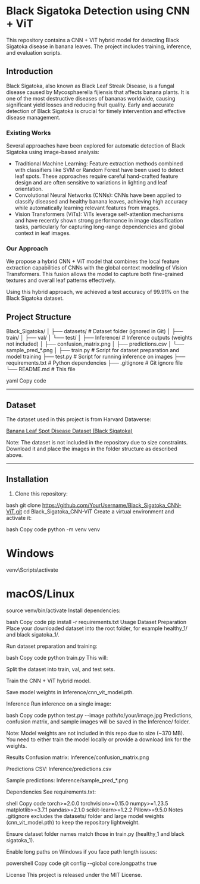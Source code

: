 # Black Sigatoka Detection using CNN + ViT

This repository contains a CNN + ViT hybrid model for detecting Black Sigatoka disease in banana leaves. The project includes training, inference, and evaluation scripts.

## Introduction

Black Sigatoka, also known as Black Leaf Streak Disease, is a fungal disease caused by Mycosphaerella fijiensis that affects banana plants. It is one of the most destructive diseases of bananas worldwide, causing significant yield losses and reducing fruit quality. Early and accurate detection of Black Sigatoka is crucial for timely intervention and effective disease management.

### Existing Works

Several approaches have been explored for automatic detection of Black Sigatoka using image-based analysis:

- Traditional Machine Learning: Feature extraction methods combined with classifiers like SVM or Random Forest have been used to detect leaf spots. These approaches require careful hand-crafted feature design and are often sensitive to variations in lighting and leaf orientation.
- Convolutional Neural Networks (CNNs): CNNs have been applied to classify diseased and healthy banana leaves, achieving high accuracy while automatically learning relevant features from images.
- Vision Transformers (ViTs): ViTs leverage self-attention mechanisms and have recently shown strong performance in image classification tasks, particularly for capturing long-range dependencies and global context in leaf images.

### Our Approach

We propose a hybrid CNN + ViT model that combines the local feature extraction capabilities of CNNs with the global context modeling of Vision Transformers. This fusion allows the model to capture both fine-grained textures and overall leaf patterns effectively.

Using this hybrid approach, we achieved a test accuracy of 99.91% on the Black Sigatoka dataset.

## Project Structure

Black_Sigatoka/
│
├── datasets/ # Dataset folder (ignored in Git)
│ ├── train/
│ ├── val/
│ └── test/
│
├── Inference/ # Inference outputs (weights not included)
│ ├── confusion_matrix.png
│ ├── predictions.csv
│ └── sample_pred_*.png
│
├── train.py # Script for dataset preparation and model training
├── test.py # Script for running inference on images
├── requirements.txt # Python dependencies
├── .gitignore # Git ignore file
└── README.md # This file

yaml
Copy code

---

## Dataset

The dataset used in this project is from Harvard Dataverse:

[Banana Leaf Spot Disease Dataset (Black Sigatoka)](https://dataverse.harvard.edu/dataset.xhtml?persistentId=doi:10.7910/DVN/LQUWXW)

Note: The dataset is not included in the repository due to size constraints. Download it and place the images in the folder structure as described above.

---

## Installation

1. Clone this repository:

bash
git clone https://github.com/YourUsername/Black_Sigatoka_CNN-ViT.git
cd Black_Sigatoka_CNN-ViT
Create a virtual environment and activate it:

bash
Copy code
python -m venv venv
# Windows
venv\Scripts\activate
# macOS/Linux
source venv/bin/activate
Install dependencies:

bash
Copy code
pip install -r requirements.txt
Usage
Dataset Preparation
Place your downloaded dataset into the root folder, for example healthy_1/ and black sigatoka_1/.

Run dataset preparation and training:

bash
Copy code
python train.py
This will:

Split the dataset into train, val, and test sets.

Train the CNN + ViT hybrid model.

Save model weights in Inference/cnn_vit_model.pth.

Inference
Run inference on a single image:

bash
Copy code
python test.py --image path/to/your/image.jpg
Predictions, confusion matrix, and sample images will be saved in the Inference/ folder.

Note: Model weights are not included in this repo due to size (~370 MB). You need to either train the model locally or provide a download link for the weights.

Results
Confusion matrix: Inference/confusion_matrix.png

Predictions CSV: Inference/predictions.csv

Sample predictions: Inference/sample_pred_*.png

Dependencies
See requirements.txt:

shell
Copy code
torch>=2.0.0
torchvision>=0.15.0
numpy>=1.23.5
matplotlib>=3.7.1
pandas>=2.1.0
scikit-learn>=1.2.2
Pillow>=9.5.0
Notes
.gitignore excludes the datasets/ folder and large model weights (cnn_vit_model.pth) to keep the repository lightweight.

Ensure dataset folder names match those in train.py (healthy_1 and black sigatoka_1).

Enable long paths on Windows if you face path length issues:

powershell
Copy code
git config --global core.longpaths true

License
This project is released under the MIT License.


